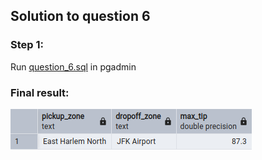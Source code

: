 ## Solution to question 6

### Step 1:
Run [question_6.sql](question_6.sql) in pgadmin

### Final result:
![Result](question_6.png)